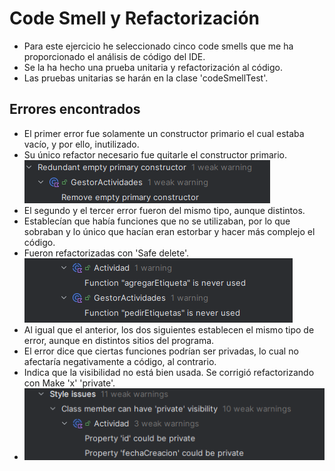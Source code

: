 # Code Smell y Refactorización
- Para este ejercicio he seleccionado cinco code smells que me ha proporcionado el análisis de código del IDE.
- Se la ha hecho una prueba unitaria y refactorización al código.
- Las pruebas unitarias se harán en la clase 'codeSmellTest'.
## Errores encontrados
- El primer error fue solamente un constructor primario el cual estaba vacío, y por ello, inutilizado.
- Su único refactor necesario fue quitarle el constructor primario.
![img_2.png](img_2.png)
- El segundo y el tercer error fueron del mismo tipo, aunque distintos.
- Establecían que había funciones que no se utilizaban, por lo que sobraban y lo único que hacían eran estorbar y hacer más complejo el código.
- Fueron refactorizadas con 'Safe delete'.
![img_3.png](img_3.png)
- Al igual que el anterior, los dos siguientes establecen el mismo tipo de error, aunque en distintos sitios del programa.
- El error dice que ciertas funciones podrían ser privadas, lo cual no afectaría negativamente a código, al contrario.
- Indica que la visibilidad no está bien usada. Se corrigió refactorizando con Make 'x' 'private'.
- ![img_4.png](img_4.png)